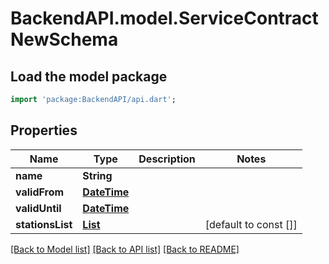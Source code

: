 # BackendAPI.model.ServiceContractNewSchema

## Load the model package
```dart
import 'package:BackendAPI/api.dart';
```

## Properties
 Name             | Type                                                                                          | Description | Notes                 
------------------|-----------------------------------------------------------------------------------------------|-------------|-----------------------
 **name**         | **String**                                                                                    |             | 
 **validFrom**    | [**DateTime**](DateTime.md)                                                                   |             | 
 **validUntil**   | [**DateTime**](DateTime.md)                                                                   |             |
 **stationsList** | [**List<ServiceContractStationComponentsSchema>**](ServiceContractStationComponentsSchema.md) |             | [default to const []] 

[[Back to Model list]](../README.md#documentation-for-models) [[Back to API list]](../README.md#documentation-for-api-endpoints) [[Back to README]](../README.md)


